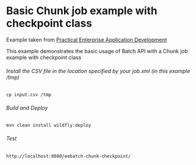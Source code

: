 Basic Chunk job example with checkpoint class
=====================================
Example taken from [Practical Enterprise Application Development](http://www.itbuzzpress.com/ebooks/java-ee-7-development-on-wildfly.html)

This example demonstrates the basic usage of Batch API with a Chunk job example with checkpoint class

###### Install the CSV file in the location specified by your job.xml (in this example /tmp) 
```shell
cp input.csv /tmp
```

###### Build and Deploy
```shell
mvn clean install wildfly:deploy  
```

###### Test
```shell
http://localhost:8080/eebatch-chunk-checkpoint/
```
 
